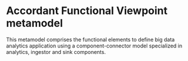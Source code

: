 # Accordant Functional Viewpoint metamodel
This metamodel comprises the functional elements to define big data analytics application using a component-connector model specialized in analytics, ingestor and sink components.
